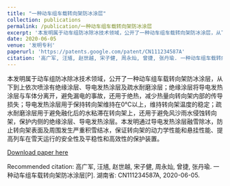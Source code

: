 ```yaml
---
title: "一种动车组车载转向架防冰涂层"
collection: publications
permalink: /publication/一种动车组车载转向架防冰涂层
excerpt: '本发明属于动车组防冰除冰技术领域，公开了一种动车组车载转向架防冰涂层，从下到上依次喷涂有绝缘涂层、导电发热涂层及疏水耐磨涂层；绝缘涂层将导电发热涂层与车体分离开，避免漏电的事故，还用于绝热，减少热量向转向架内部的传导损失；导电发热涂层用于保持转向架维持在0℃以上，维持转向架温度的稳定；疏水耐磨涂层用于避免融化后的水粘滞在转向架上，还用于避免风沙雨水侵蚀转向架，保护内侧的绝缘涂层、导电发热涂层。本发明通过导电发热涂层融雪除冰，防止转向架表面及周围发生严重积雪结冰，保证转向架的动力学性能和悬挂性能、提高列车在雪天运行的安全性及平稳性和高效性的保护装置。'
date: 2020-06-05
venue: '发明专利'
paperurl: 'https://patents.google.com/patent/CN111234587A'
citation: '高广军, 汪馗, 赵世越, 宋子健, 周永灿, 曾捷, 张丹瑜. 一种动车组车载转向架防冰涂层[P]. 湖南省: CN111234587A, 2020-06-05.'
---
```

本发明属于动车组防冰除冰技术领域，公开了一种动车组车载转向架防冰涂层，从下到上依次喷涂有绝缘涂层、导电发热涂层及疏水耐磨涂层；绝缘涂层将导电发热涂层与车体分离开，避免漏电的事故，还用于绝热，减少热量向转向架内部的传导损失；导电发热涂层用于保持转向架维持在0℃以上，维持转向架温度的稳定；疏水耐磨涂层用于避免融化后的水粘滞在转向架上，还用于避免风沙雨水侵蚀转向架，保护内侧的绝缘涂层、导电发热涂层。本发明通过导电发热涂层融雪除冰，防止转向架表面及周围发生严重积雪结冰，保证转向架的动力学性能和悬挂性能、提高列车在雪天运行的安全性及平稳性和高效性的保护装置。

[Download paper here](http://SunderlandAJ-1130.github.io/files/一种动车组车载转向架防冰涂层.pdf)

Recommended citation: 高广军, 汪馗, 赵世越, 宋子健, 周永灿, 曾捷, 张丹瑜. 一种动车组车载转向架防冰涂层[P]. 湖南省: CN111234587A, 2020-06-05.
